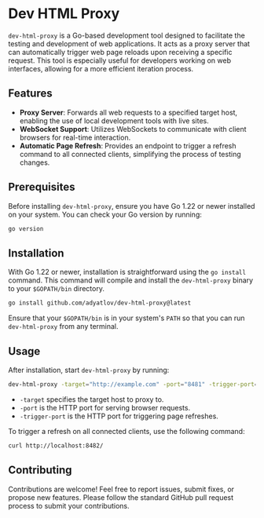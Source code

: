 # Dev HTML Proxy

`dev-html-proxy` is a Go-based development tool designed to facilitate the testing and development of web applications. It acts as a proxy server that can automatically trigger web page reloads upon receiving a specific request. This tool is especially useful for developers working on web interfaces, allowing for a more efficient iteration process.

## Features

- **Proxy Server**: Forwards all web requests to a specified target host, enabling the use of local development tools with live sites.
- **WebSocket Support**: Utilizes WebSockets to communicate with client browsers for real-time interaction.
- **Automatic Page Refresh**: Provides an endpoint to trigger a refresh command to all connected clients, simplifying the process of testing changes.

## Prerequisites

Before installing `dev-html-proxy`, ensure you have Go 1.22 or newer installed on your system. You can check your Go version by running:

```bash
go version
```

## Installation

With Go 1.22 or newer, installation is straightforward using the `go install` command. This command will compile and install the `dev-html-proxy` binary to your `$GOPATH/bin` directory.

```bash
go install github.com/adyatlov/dev-html-proxy@latest
```

Ensure that your `$GOPATH/bin` is in your system's `PATH` so that you can run `dev-html-proxy` from any terminal.

## Usage

After installation, start `dev-html-proxy` by running:

```bash
dev-html-proxy -target="http://example.com" -port="8481" -trigger-port="8482"
```

- `-target` specifies the target host to proxy to.
- `-port` is the HTTP port for serving browser requests.
- `-trigger-port` is the HTTP port for triggering page refreshes.

To trigger a refresh on all connected clients, use the following command:

```bash
curl http://localhost:8482/
```

## Contributing

Contributions are welcome! Feel free to report issues, submit fixes, or propose new features. Please follow the standard GitHub pull request process to submit your contributions.
